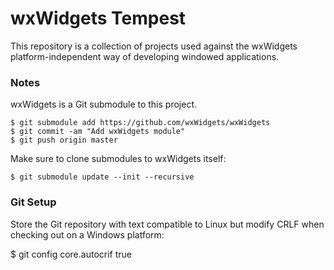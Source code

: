 # wxWidgets Tempest

This repository is a collection of projects used against the wxWidgets platform-independent way of developing windowed applications.

### Notes

wxWidgets is a Git submodule to this project.

```
$ git submodule add https://github.com/wxWidgets/wxWidgets
$ git commit -am "Add wxWidgets module"
$ git push origin master
```

Make sure to clone submodules to wxWidgets itself:

```
$ git submodule update --init --recursive
```


### Git Setup

Store the Git repository with text compatible to Linux but modify CRLF when checking out on a Windows platform:

$ git config core.autocrif true